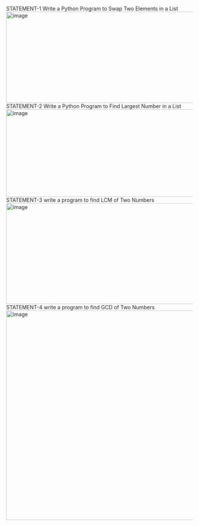 STATEMENT-1
Write a Python Program to Swap Two Elements in a List
<img width="1097" height="246" alt="image" src="https://github.com/user-attachments/assets/a63a9200-6ee7-4511-b208-b048197c8a50" />
STATEMENT-2
Write a Python Program to Find Largest Number in a List
<img width="1242" height="236" alt="image" src="https://github.com/user-attachments/assets/f6d03794-5ee5-4f11-a9fe-a447b9a94c30" />
STATEMENT-3
write a program to find LCM of Two Numbers 
<img width="1075" height="272" alt="image" src="https://github.com/user-attachments/assets/1d245d7a-cc7a-430a-90eb-d43ef68cb293" />
STATEMENT-4
write a program to find GCD of Two Numbers 
<img width="957" height="565" alt="image" src="https://github.com/user-attachments/assets/fe54a8f7-94bb-40b1-8577-d91cb4adf796" />
